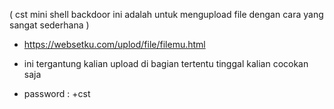 ( cst mini shell backdoor ini adalah untuk mengupload file dengan cara yang sangat sederhana ) 

* https://websetku.com/uplod/file/filemu.html

* ini tergantung kalian upload di bagian tertentu tinggal kalian cocokan saja

* password : +cst
